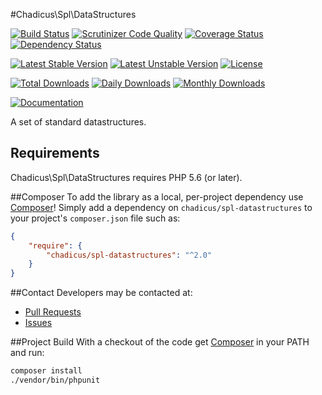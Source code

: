 #Chadicus\Spl\DataStructures

[![Build Status](https://travis-ci.org/chadicus/spl-datastructures-php.svg?branch=master)](https://travis-ci.org/chadicus/spl-datastructures-php)
[![Scrutinizer Code Quality](https://scrutinizer-ci.com/g/chadicus/spl-datastructures-php/badges/quality-score.png?b=master)](https://scrutinizer-ci.com/g/chadicus/spl-datastructures-php/?branch=master)
[![Coverage Status](https://coveralls.io/repos/github/chadicus/spl-datastructures-php/badge.svg?branch=master)](https://coveralls.io/github/chadicus/spl-datastructures-php?branch=master)
[![Dependency Status](https://www.versioneye.com/user/projects/55fab8013ed8940014000f5e/badge.svg?style=flat-square)](https://www.versioneye.com/user/projects/55fab8013ed8940014000f5e)

[![Latest Stable Version](https://poser.pugx.org/chadicus/spl-datastructures/v/stable)](https://packagist.org/packages/chadicus/spl-datastructures)
[![Latest Unstable Version](https://poser.pugx.org/chadicus/spl-datastructures/v/unstable)](https://packagist.org/packages/chadicus/spl-datastructures)
[![License](https://poser.pugx.org/chadicus/spl-datastructures/license)](https://packagist.org/packages/chadicus/spl-datastructures)

[![Total Downloads](https://poser.pugx.org/chadicus/spl-datastructures/downloads)](https://packagist.org/packages/chadicus/spl-datastructures)
[![Daily Downloads](https://poser.pugx.org/chadicus/spl-datastructures/d/daily)](https://packagist.org/packages/chadicus/spl-datastructures)
[![Monthly Downloads](https://poser.pugx.org/chadicus/spl-datastructures/d/monthly)](https://packagist.org/packages/chadicus/spl-datastructures)

[![Documentation](https://img.shields.io/badge/reference-phpdoc-blue.svg?style=flat)](http://pholio.herokuapp.com/chadicus/spl-datastructures)

A set of standard datastructures.

## Requirements

Chadicus\Spl\DataStructures requires PHP 5.6 (or later).

##Composer
To add the library as a local, per-project dependency use [Composer](http://getcomposer.org)! Simply add a dependency on
`chadicus/spl-datastructures` to your project's `composer.json` file such as:

```json
{
    "require": {
        "chadicus/spl-datastructures": "^2.0"
    }
}
```
##Contact
Developers may be contacted at:

 * [Pull Requests](https://github.com/chadicus/spl-datastructures-php/pulls)
 * [Issues](https://github.com/chadicus/spl-datastructures-php/issues)

##Project Build
With a checkout of the code get [Composer](http://getcomposer.org) in your PATH and run:

```sh
composer install
./vendor/bin/phpunit
```
